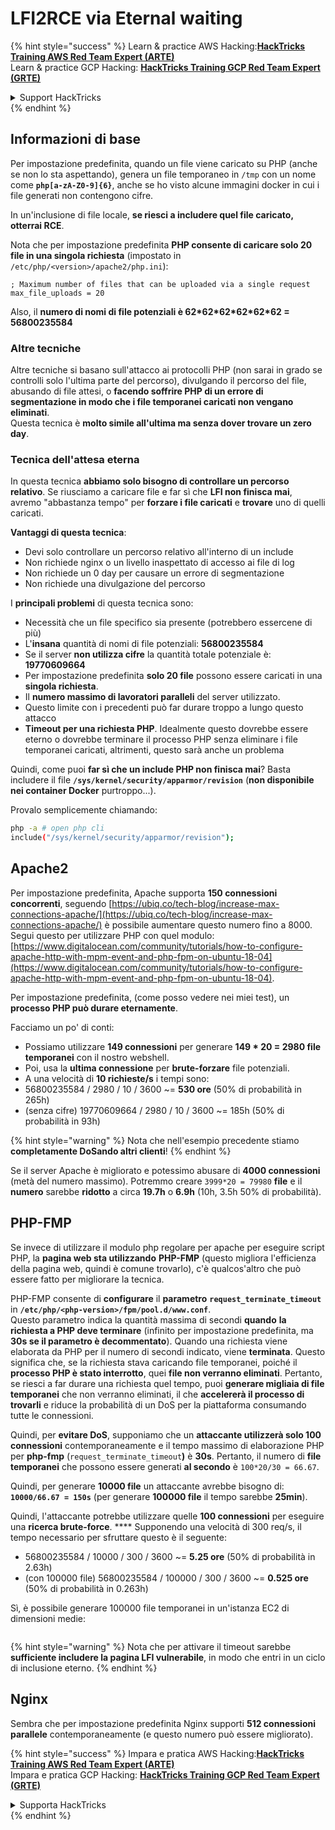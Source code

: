 # LFI2RCE via Eternal waiting

{% hint style="success" %}
Learn & practice AWS Hacking:<img src="/.gitbook/assets/arte.png" alt="" data-size="line">[**HackTricks Training AWS Red Team Expert (ARTE)**](https://training.hacktricks.xyz/courses/arte)<img src="/.gitbook/assets/arte.png" alt="" data-size="line">\
Learn & practice GCP Hacking: <img src="/.gitbook/assets/grte.png" alt="" data-size="line">[**HackTricks Training GCP Red Team Expert (GRTE)**<img src="/.gitbook/assets/grte.png" alt="" data-size="line">](https://training.hacktricks.xyz/courses/grte)

<details>

<summary>Support HackTricks</summary>

* Check the [**subscription plans**](https://github.com/sponsors/carlospolop)!
* **Join the** 💬 [**Discord group**](https://discord.gg/hRep4RUj7f) or the [**telegram group**](https://t.me/peass) or **follow** us on **Twitter** 🐦 [**@hacktricks\_live**](https://twitter.com/hacktricks\_live)**.**
* **Share hacking tricks by submitting PRs to the** [**HackTricks**](https://github.com/carlospolop/hacktricks) and [**HackTricks Cloud**](https://github.com/carlospolop/hacktricks-cloud) github repos.

</details>
{% endhint %}

## Informazioni di base

Per impostazione predefinita, quando un file viene caricato su PHP (anche se non lo sta aspettando), genera un file temporaneo in `/tmp` con un nome come **`php[a-zA-Z0-9]{6}`**, anche se ho visto alcune immagini docker in cui i file generati non contengono cifre.

In un'inclusione di file locale, **se riesci a includere quel file caricato, otterrai RCE**.

Nota che per impostazione predefinita **PHP consente di caricare solo 20 file in una singola richiesta** (impostato in `/etc/php/<version>/apache2/php.ini`):
```
; Maximum number of files that can be uploaded via a single request
max_file_uploads = 20
```
Also, il **numero di nomi di file potenziali è 62\*62\*62\*62\*62\*62 = 56800235584**

### Altre tecniche

Altre tecniche si basano sull'attacco ai protocolli PHP (non sarai in grado se controlli solo l'ultima parte del percorso), divulgando il percorso del file, abusando di file attesi, o **facendo soffrire PHP di un errore di segmentazione in modo che i file temporanei caricati non vengano eliminati**.\
Questa tecnica è **molto simile all'ultima ma senza dover trovare un zero day**.

### Tecnica dell'attesa eterna

In questa tecnica **abbiamo solo bisogno di controllare un percorso relativo**. Se riusciamo a caricare file e far sì che **LFI non finisca mai**, avremo "abbastanza tempo" per **forzare i file caricati** e **trovare** uno di quelli caricati.

**Vantaggi di questa tecnica**:

* Devi solo controllare un percorso relativo all'interno di un include
* Non richiede nginx o un livello inaspettato di accesso ai file di log
* Non richiede un 0 day per causare un errore di segmentazione
* Non richiede una divulgazione del percorso

I **principali problemi** di questa tecnica sono:

* Necessità che un file specifico sia presente (potrebbero essercene di più)
* L'**insana** quantità di nomi di file potenziali: **56800235584**
* Se il server **non utilizza cifre** la quantità totale potenziale è: **19770609664**
* Per impostazione predefinita **solo 20 file** possono essere caricati in una **singola richiesta**.
* Il **numero massimo di lavoratori paralleli** del server utilizzato.
* Questo limite con i precedenti può far durare troppo a lungo questo attacco
* **Timeout per una richiesta PHP**. Idealmente questo dovrebbe essere eterno o dovrebbe terminare il processo PHP senza eliminare i file temporanei caricati, altrimenti, questo sarà anche un problema

Quindi, come puoi **far sì che un include PHP non finisca mai**? Basta includere il file **`/sys/kernel/security/apparmor/revision`** (**non disponibile nei container Docker** purtroppo...).

Provalo semplicemente chiamando:
```bash
php -a # open php cli
include("/sys/kernel/security/apparmor/revision");
```
## Apache2

Per impostazione predefinita, Apache supporta **150 connessioni concorrenti**, seguendo [https://ubiq.co/tech-blog/increase-max-connections-apache/](https://ubiq.co/tech-blog/increase-max-connections-apache/) è possibile aumentare questo numero fino a 8000. Segui questo per utilizzare PHP con quel modulo: [https://www.digitalocean.com/community/tutorials/how-to-configure-apache-http-with-mpm-event-and-php-fpm-on-ubuntu-18-04](https://www.digitalocean.com/community/tutorials/how-to-configure-apache-http-with-mpm-event-and-php-fpm-on-ubuntu-18-04).

Per impostazione predefinita, (come posso vedere nei miei test), un **processo PHP può durare eternamente**.

Facciamo un po' di conti:

* Possiamo utilizzare **149 connessioni** per generare **149 \* 20 = 2980 file temporanei** con il nostro webshell.
* Poi, usa la **ultima connessione** per **brute-forzare** file potenziali.
* A una velocità di **10 richieste/s** i tempi sono:
* 56800235584 / 2980 / 10 / 3600 \~= **530 ore** (50% di probabilità in 265h)
* (senza cifre) 19770609664 / 2980 / 10 / 3600 \~= 185h (50% di probabilità in 93h)

{% hint style="warning" %}
Nota che nell'esempio precedente stiamo **completamente DoSando altri clienti**!
{% endhint %}

Se il server Apache è migliorato e potessimo abusare di **4000 connessioni** (metà del numero massimo). Potremmo creare `3999*20 = 79980` **file** e il **numero** sarebbe **ridotto** a circa **19.7h** o **6.9h** (10h, 3.5h 50% di probabilità).

## PHP-FMP

Se invece di utilizzare il modulo php regolare per apache per eseguire script PHP, la **pagina web sta utilizzando** **PHP-FMP** (questo migliora l'efficienza della pagina web, quindi è comune trovarlo), c'è qualcos'altro che può essere fatto per migliorare la tecnica.

PHP-FMP consente di **configurare** il **parametro** **`request_terminate_timeout`** in **`/etc/php/<php-version>/fpm/pool.d/www.conf`**.\
Questo parametro indica la quantità massima di secondi **quando** **la richiesta a PHP deve terminare** (infinito per impostazione predefinita, ma **30s se il parametro è decommentato**). Quando una richiesta viene elaborata da PHP per il numero di secondi indicato, viene **terminata**. Questo significa che, se la richiesta stava caricando file temporanei, poiché il **processo PHP è stato interrotto**, quei **file non verranno eliminati**. Pertanto, se riesci a far durare una richiesta quel tempo, puoi **generare migliaia di file temporanei** che non verranno eliminati, il che **accelererà il processo di trovarli** e riduce la probabilità di un DoS per la piattaforma consumando tutte le connessioni.

Quindi, per **evitare DoS**, supponiamo che un **attaccante utilizzerà solo 100 connessioni** contemporaneamente e il tempo massimo di elaborazione PHP per **php-fmp** (`request_terminate_timeout`**)** è **30s**. Pertanto, il numero di **file temporanei** che possono essere generati **al secondo** è `100*20/30 = 66.67`.

Quindi, per generare **10000 file** un attaccante avrebbe bisogno di: **`10000/66.67 = 150s`** (per generare **100000 file** il tempo sarebbe **25min**).

Quindi, l'attaccante potrebbe utilizzare quelle **100 connessioni** per eseguire una **ricerca brute-force**. \*\*\*\* Supponendo una velocità di 300 req/s, il tempo necessario per sfruttare questo è il seguente:

* 56800235584 / 10000 / 300 / 3600 \~= **5.25 ore** (50% di probabilità in 2.63h)
* (con 100000 file) 56800235584 / 100000 / 300 / 3600 \~= **0.525 ore** (50% di probabilità in 0.263h)

Sì, è possibile generare 100000 file temporanei in un'istanza EC2 di dimensioni medie:

<figure><img src="../../.gitbook/assets/image (240).png" alt=""><figcaption></figcaption></figure>

{% hint style="warning" %}
Nota che per attivare il timeout sarebbe **sufficiente includere la pagina LFI vulnerabile**, in modo che entri in un ciclo di inclusione eterno.
{% endhint %}

## Nginx

Sembra che per impostazione predefinita Nginx supporti **512 connessioni parallele** contemporaneamente (e questo numero può essere migliorato).

{% hint style="success" %}
Impara e pratica AWS Hacking:<img src="/.gitbook/assets/arte.png" alt="" data-size="line">[**HackTricks Training AWS Red Team Expert (ARTE)**](https://training.hacktricks.xyz/courses/arte)<img src="/.gitbook/assets/arte.png" alt="" data-size="line">\
Impara e pratica GCP Hacking: <img src="/.gitbook/assets/grte.png" alt="" data-size="line">[**HackTricks Training GCP Red Team Expert (GRTE)**<img src="/.gitbook/assets/grte.png" alt="" data-size="line">](https://training.hacktricks.xyz/courses/grte)

<details>

<summary>Supporta HackTricks</summary>

* Controlla i [**piani di abbonamento**](https://github.com/sponsors/carlospolop)!
* **Unisciti al** 💬 [**gruppo Discord**](https://discord.gg/hRep4RUj7f) o al [**gruppo telegram**](https://t.me/peass) o **seguici** su **Twitter** 🐦 [**@hacktricks\_live**](https://twitter.com/hacktricks\_live)**.**
* **Condividi trucchi di hacking inviando PR ai** [**HackTricks**](https://github.com/carlospolop/hacktricks) e [**HackTricks Cloud**](https://github.com/carlospolop/hacktricks-cloud) repos di github.

</details>
{% endhint %}
